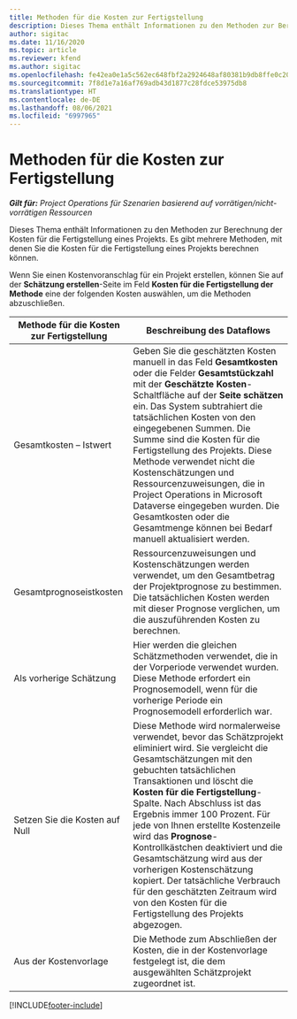 ```yaml
---
title: Methoden für die Kosten zur Fertigstellung
description: Dieses Thema enthält Informationen zu den Methoden zur Berechnung der Kosten für die Fertigstellung eines Projekts.
author: sigitac
ms.date: 11/16/2020
ms.topic: article
ms.reviewer: kfend
ms.author: sigitac
ms.openlocfilehash: fe42ea0e1a5c562ec648fbf2a2924648af80381b9db8ffe0c209cb5247bb2ba2
ms.sourcegitcommit: 7f8d1e7a16af769adb43d1877c28fdce53975db8
ms.translationtype: HT
ms.contentlocale: de-DE
ms.lasthandoff: 08/06/2021
ms.locfileid: "6997965"
---
```

# <a name="cost-to-complete-methods"></a>Methoden für die Kosten zur Fertigstellung

_**Gilt für:** Project Operations für Szenarien basierend auf vorrätigen/nicht-vorrätigen Ressourcen_

Dieses Thema enthält Informationen zu den Methoden zur Berechnung der Kosten für die Fertigstellung eines Projekts. Es gibt mehrere Methoden, mit denen Sie die Kosten für die Fertigstellung eines Projekts berechnen können. 

Wenn Sie einen Kostenvoranschlag für ein Projekt erstellen, können Sie auf der **Schätzung erstellen**-Seite im Feld **Kosten für die Fertigstellung der Methode** eine der folgenden Kosten auswählen, um die Methoden abzuschließen.

| Methode für die Kosten zur Fertigstellung    | Beschreibung des Dataflows                                                                                                                                                                                                                                                                                                                                                                                                                                                                                        |
|------------------------------|----------------------------------------------------------------------------------------------------------------------------------------------------------------------------------------------------------------------------------------------------------------------------------------------------------------------------------------------------------------------------------------------------------------------------------------------------------------------------------------------------|
| Gesamtkosten – Istwert            | Geben Sie die geschätzten Kosten manuell in das Feld **Gesamtkosten** oder die Felder **Gesamtstückzahl** mit der **Geschätzte Kosten**-Schaltfläche auf der **Seite schätzen** ein. Das System subtrahiert die tatsächlichen Kosten von den eingegebenen Summen. Die Summe sind die Kosten für die Fertigstellung des Projekts. Diese Methode verwendet nicht die Kostenschätzungen und Ressourcenzuweisungen, die in Project Operations in Microsoft Dataverse eingegeben wurden. Die Gesamtkosten oder die Gesamtmenge können bei Bedarf manuell aktualisiert werden.  |
| Gesamtprognoseistkosten        | Ressourcenzuweisungen und Kostenschätzungen werden verwendet, um den Gesamtbetrag der Projektprognose zu bestimmen. Die tatsächlichen Kosten werden mit dieser Prognose verglichen, um die auszuführenden Kosten zu berechnen.                                                                                                                                                                                                                                                                          |
| Als vorherige Schätzung         | Hier werden die gleichen Schätzmethoden verwendet, die in der Vorperiode verwendet wurden. Diese Methode erfordert ein Prognosemodell, wenn für die vorherige Periode ein Prognosemodell erforderlich war.                                                                                                                                                                                                                                                                                                                           |
| Setzen Sie die Kosten auf Null | Diese Methode wird normalerweise verwendet, bevor das Schätzprojekt eliminiert wird. Sie vergleicht die Gesamtschätzungen mit den gebuchten tatsächlichen Transaktionen und löscht die **Kosten für die Fertigstellung**-Spalte. Nach Abschluss ist das Ergebnis immer 100 Prozent. Für jede von Ihnen erstellte Kostenzeile wird das **Prognose**-Kontrollkästchen deaktiviert und die Gesamtschätzung wird aus der vorherigen Kostenschätzung kopiert. Der tatsächliche Verbrauch für den geschätzten Zeitraum wird von den Kosten für die Fertigstellung des Projekts abgezogen.              |
| Aus der Kostenvorlage           | Die Methode zum Abschließen der Kosten, die in der Kostenvorlage festgelegt ist, die dem ausgewählten Schätzprojekt zugeordnet ist.                                                                                                                                                                                                                                                                                                                                                                          |


[!INCLUDE[footer-include](../includes/footer-banner.md)]
